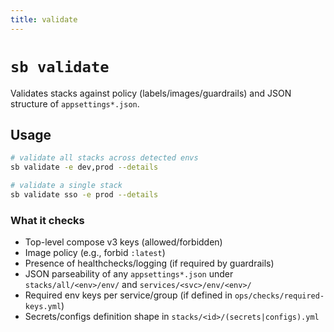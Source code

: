 ```yaml
---
title: validate
---
```


# `sb validate`

Validates stacks against policy (labels/images/guardrails) and JSON structure of `appsettings*.json`.

## Usage
```bash
# validate all stacks across detected envs
sb validate -e dev,prod --details

# validate a single stack
sb validate sso -e prod --details
```

### What it checks
- Top-level compose v3 keys (allowed/forbidden)
- Image policy (e.g., forbid `:latest`)
- Presence of healthchecks/logging (if required by guardrails)
- JSON parseability of any `appsettings*.json` under `stacks/all/<env>/env/` and `services/<svc>/env/<env>/`
- Required env keys per service/group (if defined in `ops/checks/required-keys.yml`)
- Secrets/configs definition shape in `stacks/<id>/(secrets|configs).yml`
